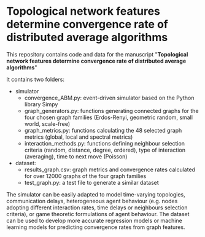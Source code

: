 # Topological network features determine convergence rate of distributed average algorithms

This repository contains code and data for the manuscript "**Topological network features determine convergence rate of distributed average algorithms**"

It contains two folders:
* simulator
   * convergence_ABM.py: event-driven simulator based on the Python library Simpy
   * graph_generators.py: functions generating connected graphs for the four chosen graph families (Erdos-Renyi, geometric random, small world, scale-free)
   * graph_metrics.py: functions calculating the 48 selected graph metrics (global, local and spectral metrics)
   * interaction_methods.py: functions defining neighbour selection criteria (random, distance, degree, ordered), type of interaction (averaging), time to next move (Poisson)
* dataset: 
   * results_graph.csv: graph metrics and convergence rates calculated for over 12000 graphs of the four graph families
   * test_graph.py: a test file to generate a similar dataset
 
The simulator can be easily adapted to model time-varying topologies, communication delays, heterogeneous agent behaviour (e.g. nodes adopting different interaction rates, time delays or neighbours selection criteria), or game theoretic formulations of agent behaviour. The dataset can be used to develop more accurate regression models or machine learning models for predicting convergence rates from graph features.



